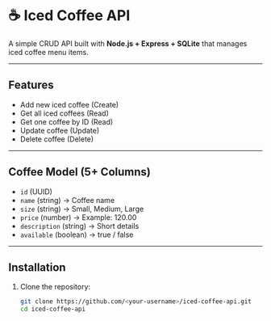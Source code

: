 # ☕ Iced Coffee API

A simple CRUD API built with **Node.js + Express + SQLite** that manages iced coffee menu items.

---

## Features
- Add new iced coffee (Create)
- Get all iced coffees (Read)
- Get one coffee by ID (Read)
- Update coffee (Update)
- Delete coffee (Delete)

---

## Coffee Model (5+ Columns)
- `id` (UUID)
- `name` (string) → Coffee name
- `size` (string) → Small, Medium, Large
- `price` (number) → Example: 120.00
- `description` (string) → Short details
- `available` (boolean) → true / false

---

## Installation
1. Clone the repository:
   ```bash
   git clone https://github.com/<your-username>/iced-coffee-api.git
   cd iced-coffee-api
